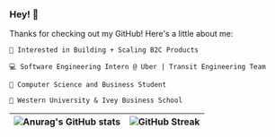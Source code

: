 ### Hey! 👋
Thanks for checking out my GitHub! Here's a little about me:

    🤔 Interested in Building + Scaling B2C Products  

    💻 Software Engineering Intern @ Uber | Transit Engineering Team 

    📕 Computer Science and Business Student

    🏫 Western University & Ivey Business School 

![Anurag's GitHub stats](https://github-readme-stats.vercel.app/api?username=SajinKowserSK&count_private=true&show_icons=true&theme=gruvbox)      |  ![GitHub Streak](http://github-readme-streak-stats.herokuapp.com?user=SajinKowserSK&theme=gruvbox)
:-------------------------:|:-------------------------:

<!--
**SajinKowserSK/SajinKowserSK** is a ✨ _special_ ✨ repository because its `README.md` (this file) appears on your GitHub profile.

Here are some ideas to get you started:

- 🔭 I’m currently working on ...
- 🌱 I’m currently learning ...
- 👯 I’m looking to collaborate on ...
- 🤔 I’m looking for help with ...
- 💬 Ask me about ...
- 📫 How to reach me: ...
- 😄 Pronouns: ...
- ⚡ Fun fact: ...
-->
